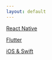```yaml
---
layout: default
---
```


[React Native](./react-native.html)

[Flutter](./flutter.html)

[iOS & Swift](./ios.html)
